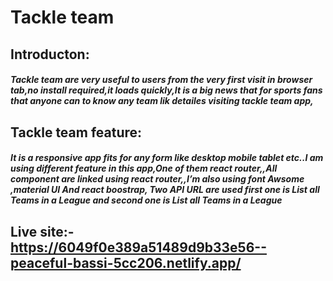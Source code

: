 
# Tackle team
## Introducton:
##### Tackle team are very useful to users from the very first visit in browser tab,no install required,it loads quickly,It is a big news that for sports fans that anyone can to know any team lik  detailes visiting tackle team app,

## Tackle team feature:
##### It is a responsive app fits for any form like desktop mobile tablet etc..I am using different feature in this app,One of them react router,,All component are linked using  react router,,I’m also using font Awsome ,material UI And react boostrap, Two API URL are used first one is List all Teams in a League and second one is List all Teams in a League

## Live site:- https://6049f0e389a51489d9b33e56--peaceful-bassi-5cc206.netlify.app/
